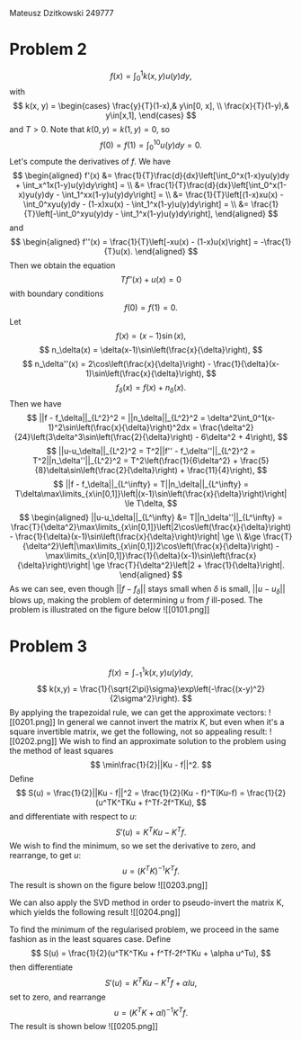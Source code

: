 Mateusz Dzitkowski 249777
# Problem 2
$$
f(x) = \int_0^1k(x, y)u(y)dy,
$$
with
$$
k(x, y) = 
\begin{cases}
	\frac{y}{T}(1-x),& y\in[0, x], \\
	\frac{x}{T}(1-y),& y\in[x,1],
\end{cases}
$$
and $T>0$.
Note that $k(0, y) = k(1, y) = 0$, so
$$
f(0) = f(1) = \int_0^10u(y)dy = 0.
$$
Let's compute the derivatives of $f$. We have
$$
\begin{aligned}
f'(x) &= \frac{1}{T}\frac{d}{dx}\left[\int_0^x(1-x)yu(y)dy + \int_x^1x(1-y)u(y)dy\right] = \\
&= \frac{1}{T}\frac{d}{dx}\left[\int_0^x(1-x)yu(y)dy - \int_1^xx(1-y)u(y)dy\right] = \\
&= \frac{1}{T}\left[(1-x)xu(x) - \int_0^xyu(y)dy - (1-x)xu(x) - \int_1^x(1-y)u(y)dy\right] = \\
&= \frac{1}{T}\left[-\int_0^xyu(y)dy - \int_1^x(1-y)u(y)dy\right],
\end{aligned}
$$
and
$$
\begin{aligned}
f''(x) = \frac{1}{T}\left[-xu(x) - (1-x)u(x)\right] = -\frac{1}{T}u(x).
\end{aligned}
$$
Then we obtain the equation
$$
Tf''(x) + u(x) = 0
$$
with boundary conditions
$$
f(0) = f(1) = 0.
$$
Let
$$
f(x) = (x-1)\sin(x),
$$
$$
n_\delta(x) = \delta(x-1)\sin\left(\frac{x}{\delta}\right),
$$
$$
n_\delta''(x) = 2\cos\left(\frac{x}{\delta}\right) - \frac{1}{\delta}(x-1)\sin\left(\frac{x}{\delta}\right),
$$
$$
f_\delta(x) = f(x) + n_\delta(x).
$$
Then we have
$$
||f - f_\delta||_{L^2}^2 = ||n_\delta||_{L^2}^2 = \delta^2\int_0^1(x-1)^2\sin\left(\frac{x}{\delta}\right)^2dx = \frac{\delta^2}{24}\left(3\delta^3\sin\left(\frac{2}{\delta}\right) - 6\delta^2 + 4\right),
$$
$$
||u-u_\delta||_{L^2}^2 = T^2||f'' - f_\delta''||_{L^2}^2 = T^2||n_\delta''||_{L^2}^2 = T^2\left(\frac{1}{6\delta^2} + \frac{5}{8}\delta\sin\left(\frac{2}{\delta}\right) + \frac{11}{4}\right),
$$
$$
||f - f_\delta||_{L^\infty} = T||n_\delta||_{L^\infty} = T\delta\max\limits_{x\in[0,1]}\left|(x-1)\sin\left(\frac{x}{\delta}\right)\right| \le T\delta,
$$
$$
\begin{aligned}
||u-u_\delta||_{L^\infty} &= T||n_\delta''||_{L^\infty} = \frac{T}{\delta^2}\max\limits_{x\in[0,1]}\left|2\cos\left(\frac{x}{\delta}\right) - \frac{1}{\delta}(x-1)\sin\left(\frac{x}{\delta}\right)\right| \ge \\
&\ge \frac{T}{\delta^2}\left|\max\limits_{x\in[0,1]}2\cos\left(\frac{x}{\delta}\right) - \max\limits_{x\in[0,1]}\frac{1}{\delta}(x-1)\sin\left(\frac{x}{\delta}\right)\right| \ge \frac{T}{\delta^2}\left|2 + \frac{1}{\delta}\right|.
\end{aligned}
$$
As we can see, even though $||f-f_\delta||$ stays small when $\delta$ is small, $||u-u_\delta||$ blows up, making the problem of determining $u$ from $f$ ill-posed. The problem is illustrated on the figure below
![[0101.png]]
# Problem 3
$$
f(x) = \int_{-1}^1k(x,y)u(y)dy,
$$
$$
k(x,y) = \frac{1}{\sqrt{2\pi}\sigma}\exp\left(-\frac{(x-y)^2}{2\sigma^2}\right).
$$
By applying the trapezoidal rule, we can get the approximate vectors:
![[0201.png]]
In general we cannot invert the matrix $K$, but even when it's a square invertible matrix, we get the following, not so appealing result:
![[0202.png]]
We wish to find an approximate solution to the problem using the method of least squares
$$
\min\frac{1}{2}||Ku - f||^2.
$$
Define
$$
S(u) = \frac{1}{2}||Ku - f||^2 = \frac{1}{2}(Ku - f)^T(Ku-f) = \frac{1}{2}(u^TK^TKu + f^Tf-2f^TKu),
$$
and differentiate with respect to $u$:
$$
S'(u) = K^TKu - K^Tf.
$$
We wish to find the minimum, so we set the derivative to zero, and rearrange, to get $u$:
$$
u = (K^TK)^{-1}K^Tf.
$$
The result is shown on the figure below
![[0203.png]]

We can also apply the SVD method in order to pseudo-invert the matrix K, which yields the following result
![[0204.png]]

To find the minimum of the regularised problem, we proceed in the same fashion as in the least squares case. Define
$$
S(u) = \frac{1}{2}(u^TK^TKu + f^Tf-2f^TKu + \alpha u^Tu),
$$
then differentiate
$$
S'(u) = K^TKu - K^Tf + \alpha I u,
$$
set to zero, and rearrange
$$
u = (K^TK + \alpha I)^{-1}K^Tf.
$$
The result is shown below
![[0205.png]]
